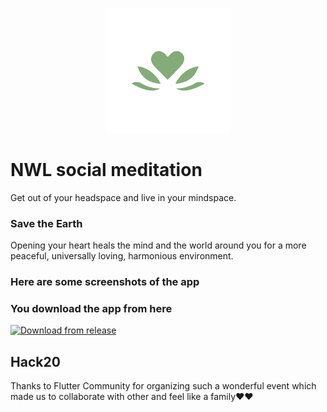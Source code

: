 
<p align="center">
  <img width="200" height="200" src="https://github.com/lotusgraham/MeditationApp123/blob/master/asset/img/logo-with-text.png?raw=true">
</p>

# NWL social meditation
Get out of your headspace and live in your mindspace.

### Save the Earth 
Opening your heart heals the mind and the world around you for a more peaceful, universally loving, harmonious environment.

### Here are some screenshots of the app

### You download the app from here
<a href=''>
<img alt='Download from release' src='https://www.inspirefm.org/wp-content/uploads/button-apk.png' width=200>
</a>

## Hack20
Thanks to Flutter Community for organizing such a wonderful event which made us to collaborate with other and feel like a family❤❤  